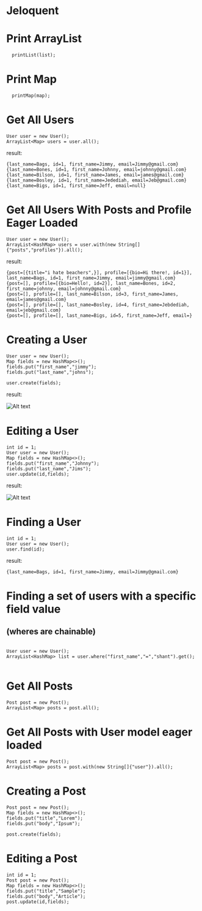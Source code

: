 # Jeloquent

# Print ArrayList
```
  printList(list);
```

# Print Map
```
  printMap(map);
```

# Get All Users
```
User user = new User();
ArrayList<Map> users = user.all();
```
result:
```
{last_name=Bags, id=1, first_name=Jimmy, email=Jimmy@gmail.com}
{last_name=Bones, id=1, first_name=Johnny, email=johnny@gmail.com}
{last_name=Bilson, id=1, first_name=James, email=james@gmail.com}
{last_name=Bosley, id=1, first_name=Jedediah, email=Jeb@gmail.com}
{last_name=Bigs, id=1, first_name=Jeff, email=null}
```

# Get All Users With Posts and Profile Eager Loaded
```
User user = new User();
ArrayList<HashMap> users = user.with(new String[]{"posts","profiles"}).all();
```
result:
```
{post=[{title="i hate beachers",}], profile=[{bio=Hi there!, id=1}], last_name=Bags, id=1, first_name=Jimmy, email=jimmy@gmail.com}
{post=[], profile=[{bio=Hello!, id=2}], last_name=Bones, id=2, first_name=johnny, email=johnny@gmail.com}
{post=[], profile=[], last_name=Bilson, id=3, first_name=James, email=james@gmail.com}
{post=[], profile=[], last_name=Bosley, id=4, first_name=Jebdediah, email=jeb@gmail.com}
{post=[], profile=[], last_name=Bigs, id=5, first_name=Jeff, email=}
```

# Creating a User

```
User user = new User();
Map fields = new HashMap<>();
fields.put("first_name","jimmy");
fields.put("last_name","johns");

user.create(fields);

```

result:

![Alt text](http://i.imgur.com/TEfFXru.png "Optional title")


# Editing a User
```
int id = 1;
User user = new User();
Map fields = new HashMap<>();
fields.put("first_name","Johnny");
fields.put("last_name","Jims");
user.update(id,fields);
```
result:

![Alt text](http://i.imgur.com/bN6oDBu.png "Optional title")



# Finding a User
```
int id = 1;
User user = new User();
user.find(id);

```
result:
```
{last_name=Bags, id=1, first_name=Jimmy, email=Jimmy@gmail.com}
```

# Finding a set of users with a specific field value
## (wheres are chainable)
```

User user = new User();
ArrayList<HashMap> list = user.where("first_name","=","shant").get();


```

# Get All Posts
```
Post post = new Post();
ArrayList<Map> posts = post.all();
```

# Get All Posts with User model eager loaded
```
Post post = new Post();
ArrayList<Map> posts = post.with(new String[]{"user"}).all();
```

# Creating a Post

```
Post post = new Post();
Map fields = new HashMap<>();
fields.put("title","Lorem");
fields.put("body","Ipsum");

post.create(fields);

```


# Editing a Post
```
int id = 1;
Post post = new Post();
Map fields = new HashMap<>();
fields.put("title","Sample");
fields.put("body","Article");
post.update(id,fields);
```
